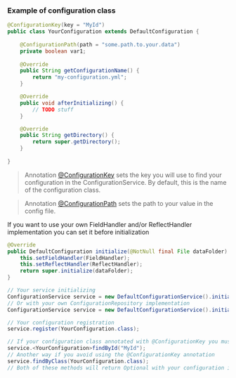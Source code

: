 ### Example of configuration class

```java
@ConfigurationKey(key = "MyId")
public class YourConfiguration extends DefaultConfiguration {
    
    @ConfigurationPath(path = "some.path.to.your.data")
    private boolean var1;
    
    @Override
    public String getConfigurationName() {
        return "my-configuration.yml";
    }

    @Override
    public void afterInitializing() {
        // TODO stuff
    }

    @Override
    public String getDirectory() {
        return super.getDirectory();
    }
    
}
```

>Annotation [@ConfigurationKey](https://github.com/NeitExx/ConfigurationNikkyAPI/blob/559a470089151636c557128bb68a2b14a312d78c/src/main/java/me/neitexx/configuration/api/annotation/ConfigurationKey.java) sets the key you will use to find your configuration in the ConfigurationService. By default, this is the name of the configuration class.

>Annotation [@ConfigurationPath](https://github.com/NeitExx/ConfigurationNikkyAPI/blob/559a470089151636c557128bb68a2b14a312d78c/src/main/java/me/neitexx/configuration/api/annotation/ConfigurationPath.java) sets the path to your value in the config file.

If you want to use your own FieldHandler and/or ReflectHandler implementation you can set it before initialization
```java
@Override
public DefaultConfiguration initialize(@NotNull final File dataFolder) {
    this.setFieldHandler(FieldHandler);
    this.setReflectHandler(ReflectHandler);
    return super.initialize(dataFolder);
}
```

```java
// Your service initializing
ConfigurationService service = new DefaultConfigurationService().initialize(JavaPlugin);
// Or with your own ConfigurationRepository implementation
ConfigurationService service = new DefaultConfigurationService().initialize(JavaPlugin, ConfigurationRepository);

// Your configuration registration
service.register(YourConfiguration.class);

// If your configuration class annotated with @ConfigurationKey you must use the key to find your instance
service.<YourConfiguration>findById("MyId");
// Another way if you avoid using the @ConfigurationKey annotation
service.findByClass(YourConfiguration.class);
// Both of these methods will return Optional with your configuration instance
```
